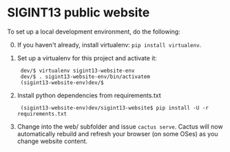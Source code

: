 SIGINT13 public website
=======================

To set up a local development environment, do the following:

0. If you haven't already, install virtualenv: ``pip install virtualenv``.
1. Set up a virtualenv for this project and activate it:

        dev/$ virtualenv sigint13-website-env
        dev/$ . sigint13-website-env/bin/activatem
        (sigint13-website-env)dev/$
        
2. Install python dependencies from requirements.txt

        (sigint13-website-env)dev/sigint13-website$ pip install -U -r requirements.txt

3. Change into the web/ subfolder and issue ``cactus serve``. Cactus will now automatically rebuild and refresh your browser (on some OSes) as you change website content.
